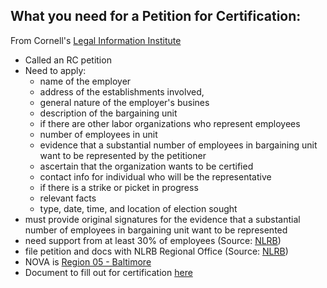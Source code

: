 ## What you need for a Petition for Certification:

From Cornell's [Legal Information Institute](https://www.law.cornell.edu/cfr/text/29/102.61)

* Called an RC petition
* Need to apply: 
	* name of the employer
	* address of the establishments involved,
	* general nature of the employer's busines 
	* description of the bargaining unit 
	* if there are other labor organizations who represent employees
	* number of employees in unit
	* evidence that a substantial number of employees in bargaining unit 
want to be represented by the petitioner
	* ascertain that the organization wants to be certified
	* contact info for individual who will be the representative
	* if there is a strike or picket in progress
	* relevant facts
	* type, date, time, and location of election sought
* must provide original signatures for the evidence that a substantial number of
employees in bargaining unit want to be represented
* need support from at least 30% of employees (Source: [NLRB](https://www.nlrb.gov/about-nlrb/what-we-do/conduct-elections))
* file petition and docs with NLRB Regional Office (Source: [NLRB](https://www.nlrb.gov/about-nlrb/what-we-do/conduct-elections))
* NOVA is [Region 05 - Baltimore](https://www.nlrb.gov/about-nlrb/who-we-are/regional-offices/region-05-baltimore) 
* Document to fill out for certification [here](https://www.nlrb.gov/sites/default/files/attachments/pages/node-195/nlrb_502rc_2-18.pdf)

